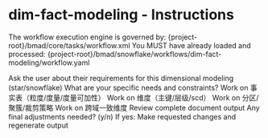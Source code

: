 # dim-fact-modeling - Instructions

<critical>The workflow execution engine is governed by: {project-root}/bmad/core/tasks/workflow.xml</critical>
<critical>You MUST have already loaded and processed: {project-root}/bmad/snowflake/workflows/dim-fact-modeling/workflow.yaml</critical>

<workflow>

<step n="1" goal="Understand Requirements">
<action>Ask the user about their requirements for this dimensional modeling (star/snowflake)</action>
<ask>What are your specific needs and constraints?</ask>
</step>

<step n="2" goal="事实表（粒度/度量/度量可加性）">
<action>Work on 事实表（粒度/度量/度量可加性）</action>
<template-output section="facts"/>
</step>

<step n="3" goal="维度（主键/层级/SCD）">
<action>Work on 维度（主键/层级/scd）</action>
<template-output section="dimensions"/>
</step>

<step n="4" goal="分区/聚簇/裁剪策略">
<action>Work on 分区/聚簇/裁剪策略</action>
<template-output section="partitions"/>
</step>

<step n="5" goal="跨域一致维度">
<action>Work on 跨域一致维度</action>
<template-output section="conformance"/>
</step>

<step n="6" goal="Review and Finalize">
<action>Review complete document output</action>
<ask>Any final adjustments needed? (y/n)</ask>
<check>If yes:</check>
  <action>Make requested changes and regenerate output</action>
</step>

</workflow>
